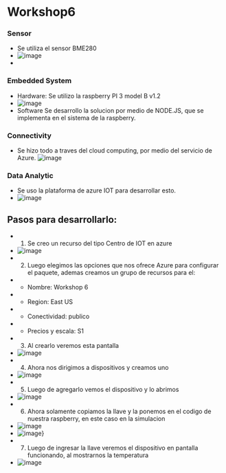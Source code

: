 # Workshop6

### Sensor ###
* Se utiliza el sensor BME280
* ![image](https://user-images.githubusercontent.com/85096310/166851054-e79ad329-3f61-4073-8d2b-330429473b6c.png)
*

### Embedded System ###
* Hardware: Se utilizo la raspberry PI 3 model B v1.2
* ![image](https://user-images.githubusercontent.com/85096310/166852030-83a605b4-fae3-4f59-a9d3-9d519dbf7e92.png)
* Software Se desarrollo la solucion por medio de NODE.JS, que se implementa en el sistema de la raspberry.

### Connectivity ###
* Se hizo todo a traves del cloud computing, por medio del servicio de Azure.
![image](https://user-images.githubusercontent.com/85096310/166851968-5524a97d-97c5-4a8d-a47e-586f1a8ffef3.png)


### Data Analytic ###
* Se uso la plataforma de azure IOT para desarrollar esto.
* ![image](https://user-images.githubusercontent.com/85096310/166851990-b728abfe-0e58-4063-bb64-f4975a857cc4.png)


## Pasos para desarrollarlo: ##
* 1. Se creo un recurso del tipo Centro de IOT en azure
* ![image](https://user-images.githubusercontent.com/85096310/166852278-fdb4fa5e-a9a4-4091-a205-084d031a4ca0.png)
* 2. Luego elegimos las opciones que nos ofrece Azure para configurar el paquete, ademas creamos un grupo de recursos para el:
*   - Nombre: Workshop 6
*   - Region: East US 
*   - Conectividad: publico
*   - Precios y escala: S1 
* 3. Al crearlo veremos esta pantalla
*   ![image](https://user-images.githubusercontent.com/85096310/166852592-d26a53bf-80f0-4844-9fcf-b9209ee97c88.png)
* 4. Ahora nos dirigimos a dispositivos y creamos uno
* ![image](https://user-images.githubusercontent.com/85096310/166852673-c4b67aa1-9a14-4e89-be9a-b460ad46f43b.png)
* 5. Luego de agregarlo vemos el dispositivo y lo abrimos
* ![image](https://user-images.githubusercontent.com/85096310/166852756-6744afe3-5284-4537-8962-8331ccefe221.png)
* 6. Ahora solamente copiamos la llave y la ponemos en el codigo de nuestra raspberry, en este caso en la simulacion
*  ![image](https://user-images.githubusercontent.com/85096310/166852851-37fd261c-9d97-486c-832c-1e6b28f4a2e2.png)
*  ![image](https://user-images.githubusercontent.com/85096310/166852873-268972cb-1178-468f-a4d6-f32d51816550.png)}
* 7. Luego de ingresar la llave veremos el dispositivo en pantalla funcionando, al mostrarnos la temperatura
* ![image](https://user-images.githubusercontent.com/85096310/166852947-0d7e67df-5659-4f93-b152-346de15da913.png)
 


